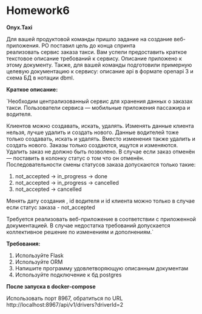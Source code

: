 # Homework6

**Onyx.Taxi**

Для вашей продуктовой команды пришло задание на создание веб-приложения. PO поставил цель до конца спринта  
реализовать сервис заказа такси.
Вам успели предоставить краткое текстовое описание требований к сервису. Описание приложено к этому документу.
Также, для вашей команды подготовили примерную целевую документацию к сервису: описание api в формате openapi 
3 и схема БД в нотации dbml.

**Краткое описание:**

`Необходим централизованный сервис для хранения данных о заказах такси.
Пользователи сервиса — мобильные приложения пассажира и водителя.

Клиентов можно создавать, искать, удалять. Изменять данные клиента нельзя, лучше удалить и создать нового.
Данные водителей тоже  только создавать, искать и удалять. Вместо изменения также удалить и создать нового.
Заказы только создаются, ищутся и изменяются.
Удалить заказ не должно быть позволено. В случае если заказ отменён — поставить в колонку статус о том что он отменён.
Последовательности смены статусов заказа допускаются только такие:

1) not_accepted → in_progress → done
2) not_accepted → in_progress → cancelled
3) not_accepted → cancelled

Менять дату создания , id водителя и  id клиента можно только в случае если статус заказа - not_accepted

Требуется реализовать веб-приложение в соответствии с приложенной документацией.
В случае недостатка требований допускается коллективное решение по изменениям и дополнениям.`

**Требования:**

1) Используйте Flask
2) Используйте ORM
3) Напишите программу удовлетворяющую описанным документам
4) Используйте подключение к бд postgres

**После запуска в docker-compose**

Использовать порт 8967, обратиться по URL http://localhost:8967/api/v1/drivers?driverId=2

